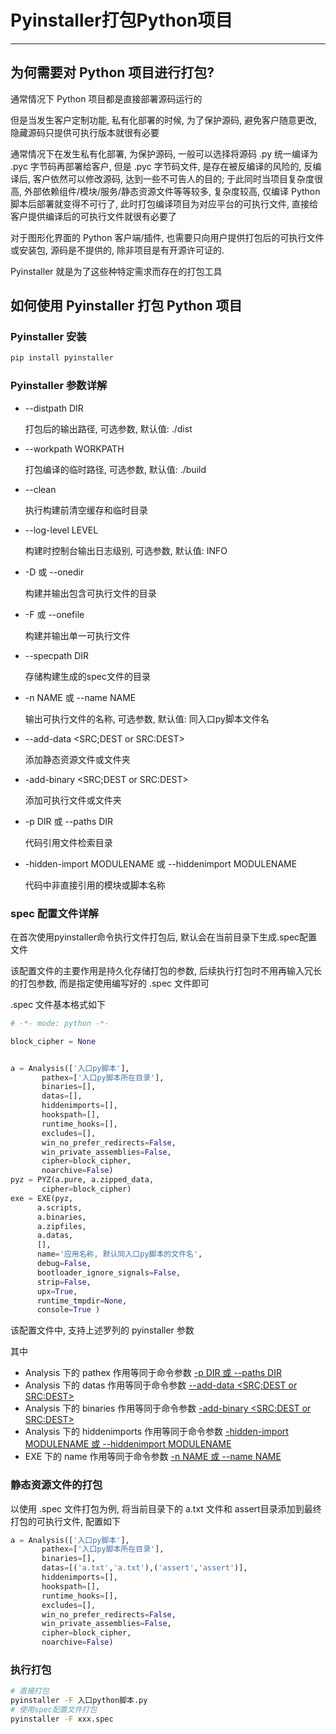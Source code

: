 # Pyinstaller打包Python项目

---

## 为何需要对 Python 项目进行打包?

通常情况下 Python 项目都是直接部署源码运行的

但是当发生客户定制功能, 私有化部署的时候, 为了保护源码, 避免客户随意更改, 隐藏源码只提供可执行版本就很有必要

通常情况下在发生私有化部署, 为保护源码, 一般可以选择将源码 .py 统一编译为 .pyc 字节码再部署给客户, 但是 .pyc 字节码文件, 是存在被反编译的风险的, 反编译后, 客户依然可以修改源码, 达到一些不可告人的目的; 于此同时当项目复杂度很高, 外部依赖组件/模块/服务/静态资源文件等等较多, 复杂度较高, 仅编译 Python 脚本后部署就变得不可行了, 此时打包编译项目为对应平台的可执行文件, 直接给客户提供编译后的可执行文件就很有必要了

对于图形化界面的 Python 客户端/插件, 也需要只向用户提供打包后的可执行文件或安装包, 源码是不提供的, 除非项目是有开源许可证的.

Pyinstaller 就是为了这些种特定需求而存在的打包工具

## 如何使用 Pyinstaller 打包 Python 项目

### Pyinstaller 安装

```bash
pip install pyinstaller
```

### Pyinstaller 参数详解

- --distpath DIR

  打包后的输出路径, 可选参数, 默认值: ./dist

- --workpath WORKPATH

  打包编译的临时路径, 可选参数, 默认值: ./build

- --clean

  执行构建前清空缓存和临时目录

- --log-level LEVEL

  构建时控制台输出日志级别, 可选参数, 默认值: INFO

- -D 或 --onedir

  构建并输出包含可执行文件的目录

- -F 或 --onefile

  构建并输出单一可执行文件

- --specpath DIR

  存储构建生成的spec文件的目录

- -n NAME 或 --name NAME

  输出可执行文件的名称, 可选参数, 默认值: 同入口py脚本文件名

- --add-data <SRC;DEST or SRC:DEST>

  添加静态资源文件或文件夹

- -add-binary <SRC;DEST or SRC:DEST>

  添加可执行文件或文件夹

- -p DIR 或 --paths DIR

  代码引用文件检索目录

- -hidden-import MODULENAME 或 --hiddenimport MODULENAME

  代码中非直接引用的模块或脚本名称

### spec 配置文件详解

在首次使用pyinstaller命令执行文件打包后, 默认会在当前目录下生成.spec配置文件

该配置文件的主要作用是持久化存储打包的参数, 后续执行打包时不用再输入冗长的打包参数, 而是指定使用编写好的 .spec 文件即可

.spec 文件基本格式如下

```python
# -*- mode: python -*-

block_cipher = None


a = Analysis(['入口py脚本'],
       pathex=['入口py脚本所在目录'],
       binaries=[],
       datas=[],
       hiddenimports=[],
       hookspath=[],
       runtime_hooks=[],
       excludes=[],
       win_no_prefer_redirects=False,
       win_private_assemblies=False,
       cipher=block_cipher,
       noarchive=False)
pyz = PYZ(a.pure, a.zipped_data,
       cipher=block_cipher)
exe = EXE(pyz,
      a.scripts,
      a.binaries,
      a.zipfiles,
      a.datas,
      [],
      name='应用名称, 默认同入口py脚本的文件名',
      debug=False,
      bootloader_ignore_signals=False,
      strip=False,
      upx=True,
      runtime_tmpdir=None,
      console=True )
```

该配置文件中, 支持上述罗列的 pyinstaller 参数

其中
- Analysis 下的 pathex 作用等同于命令参数 [-p DIR 或 --paths DIR](https://www.notion.so/p-DIR-paths-DIR-c143841ab0b9459994e26b3937fbfa10)
- Analysis 下的 datas 作用等同于命令参数 [--add-data <SRC;DEST or SRC:DEST>](https://www.notion.so/add-data-SRC-DEST-or-SRC-DEST-8479e6115ae94731b1d69e48622f7a17)
- Analysis 下的 binaries 作用等同于命令参数 [-add-binary <SRC;DEST or SRC:DEST>](https://www.notion.so/add-binary-SRC-DEST-or-SRC-DEST-4e7ecd1a309041ad826934a234cb5ff5)
- Analysis 下的 hiddenimports 作用等同于命令参数 [-hidden-import MODULENAME
或
 --hiddenimport MODULENAME](https://www.notion.so/hidden-import-MODULENAME-hiddenimport-MODULENAME-23223a66c2d7424093cec5372a74ea6a)
- EXE 下的 name 作用等同于命令参数 [-n NAME 或 --name NAME](https://www.notion.so/n-NAME-name-NAME-61e27461fc054d7888632040dcb721d7)

### 静态资源文件的打包

以使用 .spec 文件打包为例, 将当前目录下的 a.txt 文件和 assert目录添加到最终打包的可执行文件, 配置如下

```python
a = Analysis(['入口py脚本'],
       pathex=['入口py脚本所在目录'],
       binaries=[],
       datas=[('a.txt','a.txt'),('assert','assert')],
       hiddenimports=[],
       hookspath=[],
       runtime_hooks=[],
       excludes=[],
       win_no_prefer_redirects=False,
       win_private_assemblies=False,
       cipher=block_cipher,
       noarchive=False)
```

### 执行打包

```bash
# 直接打包
pyinstaller -F 入口python脚本.py
# 使用spec配置文件打包
pyinstaller -F xxx.spec
```
